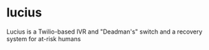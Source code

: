 # lucius
Lucius is a Twilio-based IVR and "Deadman's" switch and a recovery system for at-risk humans
